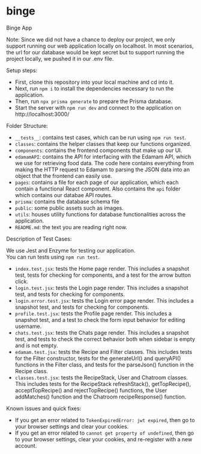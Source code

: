 # binge

Binge App

Note: Since we did not have a chance to deploy our project, we only support running our web application locally on localhost. In most scenarios, the url for our database would be kept secret but to support running the project locally, we pushed it in our .env file.

Setup steps:
- First, clone this repository into your local machine and cd into it.
- Next, run `npm i` to install the dependencies necessary to run the application.<br />
- Then, run `npx prisma generate` to prepare the Prisma database.<br />
- Start the server with `npm run dev` and connect to the application on http://localhost:3000/

Folder Structure:

- `__tests__`: contains test cases, which can be run using `npm run test`.
- `classes`: contains the helper classes that keep our functions organized.
- `components`: contains the frontend components that make up our UI.
- `edamamAPI`: contains the API for interfacing with the Edamam API, which we use for retrieving food data. The code here contains everything from making the HTTP request to Edamam to parsing the JSON data into an object that the frontend can easily use.
- `pages`: contains a file for each page of our application, which each contain a functional React component. Also contains the `api` folder which contains our databae API routes.
- `prisma`: contains the database schema file
- `public`: some public assets such as images.
- `utils`: houses utility functions for database functionalities across the application.
- `README.md`: the text you are reading right now.

Description of Test Cases:

We use Jest and Enzyme for testing our application.<br />
You can run tests using `npm run test`.

- `index.test.jsx`: tests the Home page render. This includes a snapshot test, tests for checking for components, and a test for the arrow button click.
- `login.test.jsx`: tests the Login page render. This includes a snapshot test, and tests for checking for components.
- `login.error.test.jsx`: tests the Login error page render. This includes a snapshot test, and tests for checking for components.
- `profile.test.jsx`: tests the Profile page render. This includes a snapshot test, and a test to check the form input behavior for editing username.
- `chats.test.jsx`: tests the Chats page render. This includes a snapshot test, and tests to check the correct behavior both when sidebar is empty and is not empty.
- `edamam.test.jsx`: tests the Recipe and Filter classes. This includes tests for the Filter constructor, tests for the generateUrl() and queryAPI() functions in the Filter class, and tests for the parseJson() function in the Recipe class.
- `classes.test.jsx`: tests the RecipeStack, User and Chatroom classes. This includes tests for the RecipeStack refreshStack(), getTopRecipe(), acceptTopRecipe() and rejectTopRecipe() functions, the User addMatches() function and the Chatroom recipeResponse() function.

Known issues and quick fixes:
- If you get an error related to `TokenExpiredError: jwt expired`, then go to your browser settings and clear your cookies.
- If you get an error related to `cannot get property of undefined`, then go to your browser settings, clear your cookies, and re-register with a new account.
